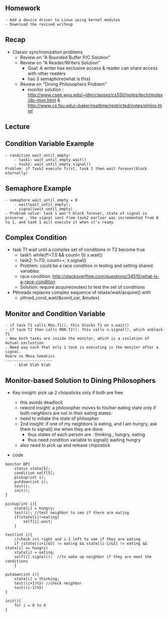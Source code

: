 Homework
-----------
	- Add a device driver to Linux using kernel modules
	- Download the revised writeup
Recap
--------
* Classic synchronization problems
	- Review on "A Bounded Buffer P/C Solution"
	- Review on "A Reader/Writers Solution"
		- Goal: A writer has exclusive access & reader can share access with other readers
		- has 3 semaphore(what is this)
	- Review on "Dining Philosophers Problem"
		- monitor solution : http://www.csee.wvu.edu/~jdm/classes/cs550/notes/tech/mutex/dp-mon.html  & http://www.cs.fsu.edu/~baker/realtime/restricted/notes/philos.html

Lecture
-----

Condition Variable Example
----------
	- condition wait_until_empty:
		- task1: wait_until_empty.wait()
		- task2: wait_until_empty.signal()
	Problem: if Task2 execute first, task 1 then wait forever(block eternally)

Semaphore Example
----------------
	- semaphore wait_until_empty = 0
		- wait(wait_until_empty);
		- signal(wait_until_empty)
	- Problem solve: task 1 won't block forever, state of signal is preserve , the signal sent from task2 earlier was incremented from 0 to 1, and task 1 will execute it when it's ready


Complex Condition
--------
* task T1 wait until a complex set of conditions in T2 become true
	- task1: while(f!=7.0 && count< 0)   x.wait()
	- task2: f=7.0; count++; x.signal()
	- Problem: could be a race condition in testing and setting shared variables
	- race condition: http://stackoverflow.com/questions/34510/what-is-a-race-condition
	- Solution: require acquire(mutex) to test the set of conditions
* Pthreads replaces complex sequence of relase/wait/acquire() with
	- pthred_cond_wait(&cond_var, &mutex)

Monitor and Condition Variable
-------------------
	- if task T1 calls Mon.f1(), this blocks T1 on x.wait()
	- if task T2 then calls MON.f2(). this calls x.signal(), which unblock T1
	- Now both tasks are inside the monitor, which is a violation of mutual exclustion
	- Need way such that only 1 task is executing in the monitor after a signal.
	Hoare vs Mesa Sematics
	---------------------
		- blah blah blah
Monitor-based Solution to Dining Philosophers
-----------
* Key insight: pick up 2 chopsticks only if both are free
	- this avoids deadlock
	- reword insight: a philosopher moves to his/her eating state only if both neighbors are not in their eating states.
	- need to initiate the state of philospher
	- 2nd insight: if one of my neighbors is eating, and I am hungry, ask them to signal() me when they are done
		- thus states of each person are : thinking , hungry, eating
		- thus need condition variable to signal() waiting hungry
	- also need to pick up and release chipostick
	
* code
```
monitor DP{
	status state[5];
	condition self[5];
	pickup(int i);
	putdown(int i);
	test();
	init();
}

pickup(int i){
	state[i] = hungry;
	test(i); //test neighbor to see if there are eating
	if(state[i]!=eating)
		self[i].wait;
	}
	
test(int i){
	//check i+1 right and i-1 left to see if they are eating
	if (state[(i+1)&5] != eating && state[(i-1)&5] != eating && state[i] == hungry) 
	state[i] = eating;
	self[i].signal();  //to wake up neighbor if they are meet the conditions
	}
	
putdown(int i){
	state[i] = thinking;
	test((i+1)%5) //check neighbor
	test((i-1)%5)
}

init(){
	for i = 0 to 4
}

```
